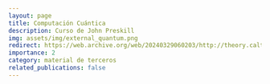 ```yaml
---
layout: page
title: Computación Cuántica
description: Curso de John Preskill
img: assets/img/external_quantum.png
redirect: https://web.archive.org/web/20240329060203/http://theory.caltech.edu/~preskill/ph229/
importance: 2
category: material de terceros
related_publications: false
---
```

